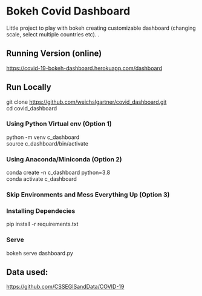 # Bokeh Covid Dashboard
Little project to play with bokeh creating customizable dashboard (changing scale, select multiple countries etc).
.
## Running Version (online)
https://covid-19-bokeh-dashboard.herokuapp.com/dashboard

## Run Locally
git clone https://github.com/weichslgartner/covid_dashboard.git   
cd covid_dashboard  
### Using Python Virtual env (Option 1)
python -m venv c_dashboard   
source c_dashboard/bin/activate  
### Using Anaconda/Miniconda (Option 2)
conda create -n c_dashboard python=3.8  
conda activate c_dashboard  
### Skip Environments and Mess Everything Up  (Option 3)
### Installing Dependecies
pip install -r requirements.txt  
### Serve
bokeh serve dashboard.py  


## Data used:
https://github.com/CSSEGISandData/COVID-19

